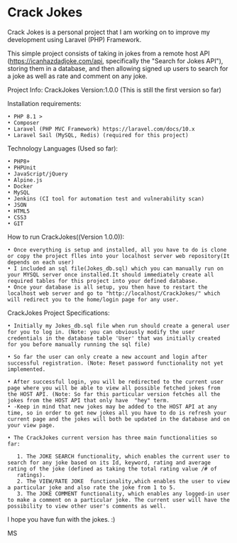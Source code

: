 # Crack Jokes

Crack Jokes is a personal project that I am working on to improve my development using Laravel (PHP) Framework.

This simple project consists of taking in jokes from a remote host API (https://icanhazdadjoke.com/api, specifically the "Search for Jokes API"), storing them in a database, and then allowing  signed up users to search for a joke as well as rate and comment on any joke. 

Project Info: CrackJokes Version:1.0.0 (This is still the first version so far)

Installation requirements:
 
    • PHP 8.1 >
    • Composer
    • Laravel (PHP MVC Framework) https://laravel.com/docs/10.x
    • Laravel Sail (MySQL, Redis) (required for this project)
      
Technology Languages (Used so far):
      
    • PHP8+
    • PHPUnit
    • JavaScript/jQuery
    • Alpine.js
    • Docker
    • MySQL
    • Jenkins (CI tool for automation test and vulnerability scan)
    • JSON
    • HTML5
    • CSS3
    • GIT


How to run CrackJokes((Version 1.0.0)):

    • Once everything is setup and installed, all you have to do is clone or copy the project flles into your localhost server web repository(It depends on each user)
    • I included an sql file(Jokes_db.sql) which you can manually run on your MYSQL server once installed.It should immediately create all required tables for this project into your defined database. 
    • Once your database is all setup, you then have to restart the localhost web server and go to "http://localhost/CrackJokes/" which will redirect you to the home/login page for any user.

CrackJokes Project Specifications:
 
    • Initially my Jokes_db.sql file when run should create a general user for you to log in. (Note: you can obviously modify the user credentials in the database table 'User' that was initially created for you before manually running the sql file) 
      
    • So far the user can only create a new account and login after successful registration. (Note: Reset password functionality not yet implemented. 
      
    • After successful login, you will be redirected to the current user page where you will be able to view all possible fetched jokes from the HOST API. (Note: So far this particular version fetches all the jokes from the HOST API that only have  "hey" term.
    • -Keep in mind that new jokes may be added to the HOST API at any time, so in order to get new jokes all you have to do is refresh your current page and the jokes will both be updated in the database and on your view page. 
      
    • The CrackJokes current version has three main functionalities so far:

       1. The JOKE SEARCH functionality, which enables the current user to search for any joke based on its Id, keyword, rating and average rating of the joke (defined as taking the total rating value /# of
       ratings). 
       2. The VIEW/RATE JOKE  functionality,which enables the user to view a particular joke and also rate the joke from 1 to 5.
       3. The JOKE COMMENT functionality, which enables any logged-in user to make a comment on a particular joke. The current user will have the possibility to view other user's comments as well.

I hope you have fun with the jokes. :)

MS




